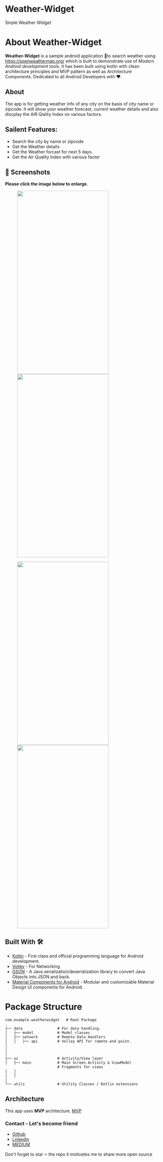 # Weather-Widget
Sinple Weather Widget 

# About Weather-Widget

**Weather-Widget** is a sample android application 📱to search weather using https://openweathermap.org/ which is built to demonstrate use of *Modern Android development* tools. It has been built using kotlin with clean architecture principles and MVP pattern as well as Architecture Components. Dedicated to all Android Developers with ❤️.



## About
The app is for getting weather info of any city on the basis of city name or zipcode. It will show your weather forecast, current weather details and also discplay the AIR Qiality Index on various factors.


## Sailent Features:
- Search the city by name or zipcode
- Get the Weather details
- Get the Weather forcast for next 5 days.
- Get the Air Quality Index with various factor

## 📸 Screenshots

**Please click the image below to enlarge.**

<img src="https://github.com/cheetahmail007/Weather-Widget-Demo/blob/master/app/src/main/assets/1.png" height="600" width="300" hspace="40"><img src="https://github.com/cheetahmail007/Weather-Widget-Demo/blob/master/app/src/main/assets/2.png" height="600" width="300" hspace="40">

<img src="https://github.com/cheetahmail007/Weather-Widget-Demo/blob/master/app/src/main/assets/3.png" height="600" width="300" hspace="40"><img src="https://github.com/cheetahmail007/Weather-Widget-Demo/blob/master/app/src/main/assets/4.png" height="600" width="300" hspace="40">


## Built With 🛠
- [Kotlin](https://kotlinlang.org/) - First class and official programming language for Android development.
- [Volley](https://google.github.io/volley/) - For Networking
- [GSON](https://github.com/google/gson) - A Java serialization/deserialization library to convert Java Objects into JSON and back.
- [Material Components for Android](https://github.com/material-components/material-components-android) - Modular and customizable Material Design UI components for Android.

# Package Structure
    
    com.example.weatherwidget   # Root Package
    .
    ├── data                # For data handling.
    │   ├── model           # Model classes
    │   ├── network         # Remote Data Handlers     
    |   │   ├── api         # Volley API for remote end point.
    │   
    |
    |
    ├── ui                  # Activity/View layer
    │   ├── main            # Main Screen Activity & ViewModel
                            # Fragments for views
    |   │ 
    |   │    
    |
    └── utils               # Utility Classes / Kotlin extensions


## Architecture
This app uses **MVP** architecture.
[MVP](https://medium.com/@myofficework000/android-mvp-for-beginners-cb458c8c6f55)


### Contact - Let's become friend
- [Github](https://github.com/cheetahmail007)
- [Linkedin](https://www.linkedin.com/in/abhishek-pathak-b735018b/)
- [MEDIUM](https://medium.com/@myofficework000/mvvm-architecture-using-repository-pattern-for-beginners-181a5df3fff8)

<p>
Don't forget to star ⭐ the repo it motivates me to share more open source
</p>
